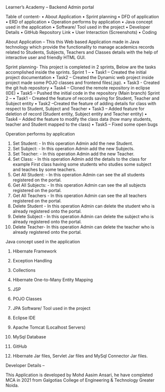 Learner’s Academy – Backend Admin portal

Table of content-
•	About Application
•	Sprint planning
•	DFD of application 
•	ERD of application
•	Operation performs by application
•	Java concept used in the application
•	Software/ Tool used in the project
•	Developer Details
•	GitHub Repository Link
•	User Interaction (Screenshots)
•	Coding







About Application – This this Web based Application made in Java technology which provide the functionality to manage academics records related to Students, Subjects, Teachers and Classes details with the help of interactive user and friendly HTML GUI.


Sprint planning- This project is completed in 2 sprints,
Below are the tasks accomplished inside the sprints.
Sprint 1 – 
•	Task1 – Created the initial project documentation 
•	Task2 – Created the Dynamic web project inside project made some POJO classes and frontend files(.jsp).
•	Task3 - Created the git hub repository
•	Task4 – Cloned the remote repository in eclipse (IDE)
•	Task5 – Pushed the initial code in the repository (Main branch)
Sprint 2 –
•	Task1 - Created the feature of records saving for Student, Teacher and Subject entity
•	Task2 –Created the feature of adding details for class with respect to Student, Subject and Teacher
•	Task3 – Added feature for deletion of record (Student entity, Subject entity and Teacher entity)
•	Task4 – Added the feature to modify the class data (how many students, teacher and Student mapped to the class)
•	Task5 – Fixed some open bugs



Operation performs by application
1.	Set Student: - In this operation Admin add the new Student.
2.	Set Subject: - In this operation Admin add the new Subjects.
3.	Set Teacher: - In this operation Admin add the new Teacher.
4.	Set Class: - In this operation Admin add the details to the class for example First class having some students who studies some subject and teaches by some teachers.
5.	Get All Student: - In this operation Admin can see the all students registered on the portal.
6.	Get All Subjects: - In this operation Admin can see the all subjects registered on the portal.
7.	Get All Teachers - In this operation Admin can see the all teachers registered on the portal.
8.	Delete Student - In this operation Admin can delete the student who is already registered onto the portal.
9.	Delete Subject - In this operation Admin can delete the subject who is already registered onto the portal.
10.	Delete Teacher- In this operation Admin can delete the teacher who is already registered onto the portal.


Java concept used in the application

1.	Hibernate Framework
2.	Exception Handling
3.	Collections
4.	Hibernate One-to-Many Entity Mapping
5.	JSP
6.	POJO Classes
7.	JPA
Software/ Tool used in the project

1.	Eclipse IDE
2.	Apache Tomcat (Localhost Servers)
3.	MySql Database
4.	 GitHub
5.	Hibernate Jar files, Servlet Jar files and MySql Connector Jar files.

Developer Details –

This Application is developed by Mohd Aasim Ansari, he have completed MCA in 2021 from Galgotias College of Engineering & Technology Greater Noida.



 


